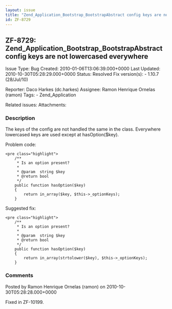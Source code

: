 ```yaml
---
layout: issue
title: "Zend_Application_Bootstrap_BootstrapAbstract config keys are not lowercased everywhere"
id: ZF-8729
---
```


ZF-8729: Zend\_Application\_Bootstrap\_BootstrapAbstract config keys are not lowercased everywhere
--------------------------------------------------------------------------------------------------

 Issue Type: Bug Created: 2010-01-06T13:06:39.000+0000 Last Updated: 2010-10-30T05:28:29.000+0000 Status: Resolved Fix version(s): - 1.10.7 (28/Jul/10)
 
 Reporter:  Daco Harkes (dc.harkes)  Assignee:  Ramon Henrique Ornelas (ramon)  Tags: - Zend\_Application
 
 Related issues: 
 Attachments: 
### Description

The keys of the config are not handled the same in the class. Everywhere lowercased keys are used except at hasOption($key).

Problem code:

 
    <pre class="highlight">
        /**
         * Is an option present?
         * 
         * @param  string $key 
         * @return bool
         */
        public function hasOption($key)
        {
            return in_array($key, $this->_optionKeys);
        }


Suggested fix:

 
    <pre class="highlight">
        /**
         * Is an option present?
         * 
         * @param  string $key 
         * @return bool
         */
        public function hasOption($key)
        {
            return in_array(strtolower($key), $this->_optionKeys);
        }


 

 

### Comments

Posted by Ramon Henrique Ornelas (ramon) on 2010-10-30T05:28:28.000+0000

Fixed in ZF-10199.

 

 